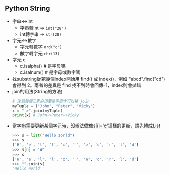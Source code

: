 ## Python String
* 字串<->int
    * 字串轉int => `int("28")`
    * int轉字串 => `str(28)`
* 字元<->數字
    * 字元轉數字 `ord("c")`
    * 數字轉字元 `chr(13)`
* 字元 c
    * c.isalpha()  # 是字母嗎
    * c.isalnum()  # 是字母或數字嗎
* 找substring從第幾個index開始用 find() 或 index()，例如 "abcd".find("cd")會得到 2。兩者的差異是 find 找不到時會回傳-1，index則會拋錯
* join的用法(String的方法)
    ```python
	# 注意每個元素必須要是字串才可以被 join
    myTuple = ("John", "Peter", "Vicky")
    x = "->".join(myTuple)
    print(x) # John->Peter->Vicky
    ```
* [當字串需要更新某個字元時，沒辦法做像s[i]='c'這樣的更新，請先轉成List](https://stackoverflow.com/questions/1228299/changing-one-character-in-a-string-in-python)
    ```python
    >>> s = list("Hello zorld")
    >>> s
    ['H', 'e', 'l', 'l', 'o', ' ', 'z', 'o', 'r', 'l', 'd']
    >>> s[6] = 'W'
    >>> s
    ['H', 'e', 'l', 'l', 'o', ' ', 'W', 'o', 'r', 'l', 'd']
    >>> "".join(s)
    'Hello World'
    ```
